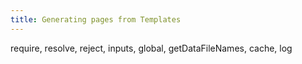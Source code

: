 ```yaml
---
title: Generating pages from Templates
---
```


require, resolve, reject, inputs, global, getDataFileNames, cache, log
